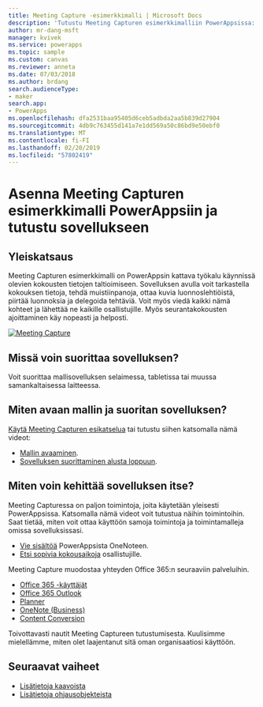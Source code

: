 ```yaml
---
title: Meeting Capture -esimerkkimalli | Microsoft Docs
description: 'Tutustu Meeting Capturen esimerkkimalliin PowerAppsissa: asennus, yleiskatsaus ja sovelluksen rakenne.'
author: mr-dang-msft
manager: kvivek
ms.service: powerapps
ms.topic: sample
ms.custom: canvas
ms.reviewer: anneta
ms.date: 07/03/2018
ms.author: brdang
search.audienceType:
- maker
search.app:
- PowerApps
ms.openlocfilehash: dfa2531baa95405d6ceb5adbda2aa5b839d27904
ms.sourcegitcommit: 4db9c763455d141a7e1dd569a50c86bd9e50ebf0
ms.translationtype: MT
ms.contentlocale: fi-FI
ms.lasthandoff: 02/20/2019
ms.locfileid: "57802419"
---
```

# <a name="set-up-and-learn-about-the-meeting-capture-sample-template-in-powerapps"></a>Asenna Meeting Capturen esimerkkimalli PowerAppsiin ja tutustu sovellukseen

## <a name="overview"></a>Yleiskatsaus

 Meeting Capturen esimerkkimalli on PowerAppsin kattava työkalu käynnissä olevien kokousten tietojen taltioimiseen. Sovelluksen avulla voit tarkastella kokouksen tietoja, tehdä muistiinpanoja, ottaa kuvia luonnoslehtiöistä, piirtää luonnoksia ja delegoida tehtäviä. Voit myös viedä kaikki nämä kohteet ja lähettää ne kaikille osallistujille. Myös seurantakokousten ajoittaminen käy nopeasti ja helposti.

[![Meeting Capture](media/sample-meeting-capture/MeetingCapture.png)](https://aka.ms/previewmeetingcapture)

## <a name="where-can-i-run-the-app"></a>Missä voin suorittaa sovelluksen?

Voit suorittaa mallisovelluksen selaimessa, tabletissa tai muussa samankaltaisessa laitteessa.

## <a name="how-do-i-open-the-template-and-run-the-app"></a>Miten avaan mallin ja suoritan sovelluksen?

[Käytä Meeting Capturen esikatselua](https://aka.ms/previewmeetingcapture) tai tutustu siihen katsomalla nämä videot:

- [Mallin avaaminen](https://www.youtube.com/watch?v=MTsbjln1AcA&index=1&list=PL8IYfXypsj2B5FizD0ZVVuzf49vr8yXFU).
- [Sovelluksen suorittaminen alusta loppuun](https://youtu.be/mGyxyJL4gJk).

## <a name="how-do-i-build-the-app-myself"></a>Miten voin kehittää sovelluksen itse?

Meeting Capturessa on paljon toimintoja, joita käytetään yleisesti PowerAppsissa. Katsomalla nämä videot voit tutustua näihin toimintoihin. Saat tietää, miten voit ottaa käyttöön samoja toimintoja ja toimintamalleja omissa sovelluksissasi.

- [Vie sisältöä](https://youtu.be/D6kmeM0UFH0) PowerAppsista OneNoteen.
- [Etsi sopivia kokousaikoja](https://youtu.be/gSD8m6d_Gv0) osallistujille.

Meeting Capture muodostaa yhteyden Office 365:n seuraaviin palveluihin.

- [Office 365 -käyttäjät](https://docs.microsoft.com/connectors/office365users/)
- [Office 365 Outlook](https://docs.microsoft.com/connectors/office365/)
- [Planner](https://docs.microsoft.com/connectors/planner/)
- [OneNote (Business)](https://docs.microsoft.com/connectors/onenote/)
- [Content Conversion](https://docs.microsoft.com/connectors/conversionservice/)

Toivottavasti nautit Meeting Captureen tutustumisesta. Kuulisimme mielellämme, miten olet laajentanut sitä oman organisaatiosi käyttöön.

## <a name="next-steps"></a>Seuraavat vaiheet
- [Lisätietoja kaavoista](https://docs.microsoft.com/powerapps/maker/canvas-apps/formula-reference)
- [Lisätietoja ohjausobjekteista](https://docs.microsoft.com/powerapps/maker/canvas-apps/reference-properties)
 
